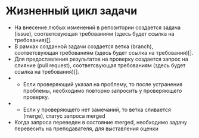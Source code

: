 # Жизненный цикл задачи

- На внесение любых изменений в репозитории создается задача (issue), соответсвующая требованиям (здесь будет ссылка на требования)[].
- В рамках созданной задачи создается ветка (branch), соответсвующая требованиям (здесь будет ссылка на требования)[].
- Для предоставления результатов на проверку создается запрос на слияние (pull request), соответсвующая требованиям (здесь будет ссылка на требования)[].
- - Если проверяющий указал на проблему, то после устранения проблемы, необходимо повторно запросить у проверяющего проверку.
- - Если у проверяющего нет замечаний, то ветка сливается (merge), статус запроса merged
- Когда запроса переведен в состояние merged, необходимо задачу перевесить на преподавателя, для выставления оценки
